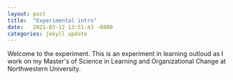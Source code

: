 ```yaml
---
layout: post
title:  "Experimental intro"
date:   2021-03-12 13:51:43 -0800
categories: jekyll update
---
```


Welcome to the experiment. This is an experiment in learning outloud as I work on my Master's of Science in Learning and Organizational Change at Northwestern University.